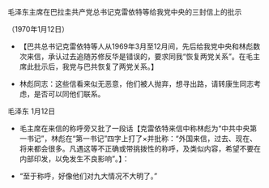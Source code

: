 毛泽东主席在巴拉圭共产党总书记克雷依特等给我党中央的三封信上的批示

（1970年1月12日）


- 【巴共总书记克雷依特等人从1969年3月至12月间，先后给我党中央和林彪数次来信，承认过去追随苏修反华是错误的，要求同我“恢复两党关系”。在毛主席此批示后，我党与巴共恢复了两党关系。】


- 林彪同志：这些信看来似无恶意，他们被人抛弃，想寻出路，请转康生同志考虑，是否可以同他们联系。

毛泽东 1月12日


- 毛主席在来信的称呼旁又批了一段话【克雷依特来信中称林彪为“中共中央第一书记”，林彪在“第一书记”四字上打了×并批称：“外国来信，过去、现在、将来都会很多。凡遇这等不正确或带挑拨性的称呼，及类似内容，希望不要在内部印发，以免发生不良影响”。】：

- “至于称呼，好像他们对九大情况不大明了。”
